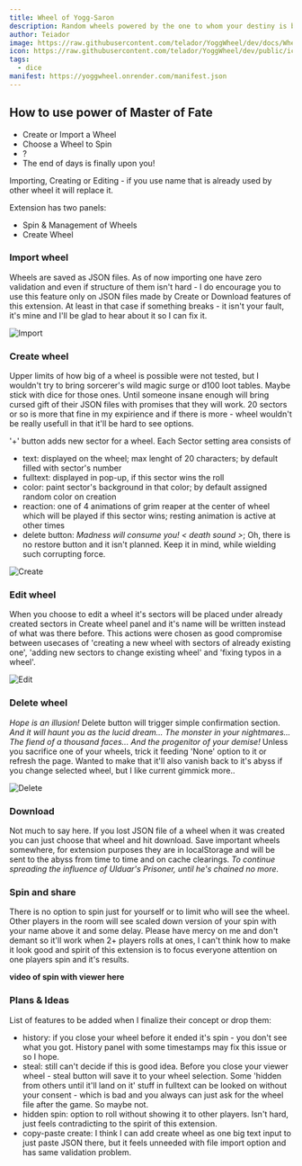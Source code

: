 ```yaml
---
title: Wheel of Yogg-Saron
description: Random wheels powered by the one to whom your destiny is bound. Trust was your failure. He will devour the world.
author: Teiador
image: https://raw.githubusercontent.com/telador/YoggWheel/dev/docs/Wheel.png
icon: https://raw.githubusercontent.com/telador/YoggWheel/dev/public/icon.svg
tags:
  - dice
manifest: https://yoggwheel.onrender.com/manifest.json
---
```


## How to use power of Master of Fate

+ Create or Import a Wheel
+ Choose a Wheel to Spin
+ ?
+ The end of days is finally upon you!


Importing, Creating or Editing - if you use name that is already used by other wheel it will replace it.

Extension has two panels:

+ Spin & Management of Wheels
+ Create Wheel

### Import wheel

Wheels are saved as JSON files. As of now importing one have zero validation and even if structure of them isn't hard - I do encourage you to use this feature only on JSON files made by Create or Download features of this extension. At least in that case if something breaks - it isn't your fault, it's mine and I'll be glad to hear about it so I can fix it. 

![Import](https://raw.githubusercontent.com/telador/YoggWheel/dev/docs/Import.gif)

### Create wheel

Upper limits of how big of a wheel is possible were not tested, but I wouldn't try to bring sorcerer's wild magic surge or d100 loot tables. Maybe stick with dice for those ones. Until someone insane enough will bring cursed gift of their JSON files with promises that they will work. 20 sectors or so is more that fine in my expirience and if there is more - wheel wouldn't be really usefull in that it'll be hard to see options.

'+' button adds new sector for a wheel. Each Sector setting area consists of 
+ text: displayed on the wheel; max lenght of 20 characters; by default filled with sector's number
+ fulltext: displayed in pop-up, if this sector wins the roll
+ color: paint sector's background in that color; by default assigned random color on creation
+ reaction: one of 4 animations of grim reaper at the center of wheel which will be played if this sector wins; resting animation is active at other times
+ delete button: *Madness will consume you! < death sound >*; Oh, there is no restore button and it isn't planned. Keep it in mind, while wielding such corrupting force.

![Create](https://raw.githubusercontent.com/telador/YoggWheel/dev/docs/Create.gif)

### Edit wheel

When you choose to edit a wheel it's sectors will be placed under already created sectors in Create wheel panel and it's name will be written instead of what was there before. This actions were chosen as good compromise between usecases of 'creating a new wheel with sectors of already existing one', 'adding new sectors to change existing wheel' and 'fixing typos in a wheel'.

![Edit](https://raw.githubusercontent.com/telador/YoggWheel/dev/docs/Edit.gif)

### Delete wheel

*Hope is an illusion!*
Delete button will trigger simple confirmation section. *And it will haunt you as the lucid dream... The monster in your nightmares... The fiend of a thousand faces... And the progenitor of your demise!* Unless you sacrifice one of your wheels, trick it feeding 'None' option to it or refresh the page. Wanted to make that it'll also vanish back to it's abyss if you change selected wheel, but I like current gimmick more..

![Delete](https://raw.githubusercontent.com/telador/YoggWheel/dev/docs/Delete.gif)

### Download

Not much to say here. If you lost JSON file of a wheel when it was created you can just choose that wheel and hit download. Save important wheels somewhere, for extension purposes they are in localStorage and will be sent to the abyss from time to time and on cache clearings.
*To continue spreading the influence of Ulduar's Prisoner, until he's chained no more.*

### Spin and share

There is no option to spin just for yourself or to limit who will see the wheel. Other players in the room will see scaled down version of your spin with your name above it and some delay. Please have mercy on me and don't demant so it'll work when 2+ players rolls at ones, I can't think how to make it look good and spirit of this extension is to focus everyone attention on one players spin and it's results.

**video of spin with viewer here**

### Plans & Ideas

List of features to be added when I finalize their concept or drop them:
+ history: if you close your wheel before it ended it's spin - you don't see what you got. History panel with some timestamps may fix this issue or so I hope.
+ steal: still can't decide if this is good idea. Before you close your viewer wheel - steal button will save it to your wheel selection. Some 'hidden from others until it'll land on it' stuff in fulltext can be looked on without your consent - which is bad and you always can just ask for the wheel file after the game. So maybe not.
+ hidden spin: option to roll without showing it to other players. Isn't hard, just feels contradicting to the spirit of this extension.
+ copy-paste create: I think I can add create wheel as one big text input to just paste JSON there, but it feels unneeded with file import option and has same validation problem.  